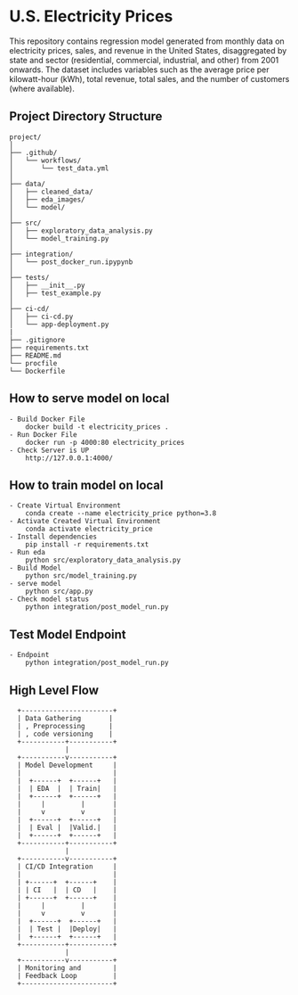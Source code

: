 # U.S. Electricity Prices
This repository contains regression model generated from monthly data on electricity prices, sales, and revenue in the United States, disaggregated by state and sector (residential, commercial, industrial, and other) from 2001 onwards. The dataset includes variables such as the average price per kilowatt-hour (kWh), total revenue, total sales, and the number of customers (where available).

## Project Directory Structure
```
project/
│
├── .github/
│   └── workflows/
│       └── test_data.yml
│
├── data/
│   ├── cleaned_data/
│   ├── eda_images/
│   └── model/
│
├── src/
│   ├── exploratory_data_analysis.py
│   └── model_training.py
│
├── integration/
│   └── post_docker_run.ipypynb
│
├── tests/
│   ├── __init__.py
│   ├── test_example.py
│
├── ci-cd/
│   ├── ci-cd.py
│   └── app-deployment.py
|
├── .gitignore
├── requirements.txt
├── README.md
└── procfile
└── Dockerfile
```

## How to serve model on local
```
- Build Docker File
    docker build -t electricity_prices .
- Run Docker File
    docker run -p 4000:80 electricity_prices
- Check Server is UP
    http://127.0.0.1:4000/
```

## How to train model on local
```
- Create Virtual Environment
    conda create --name electricity_price python=3.8
- Activate Created Virtual Environment
    conda activate electricity_price
- Install dependencies
    pip install -r requirements.txt
- Run eda
    python src/exploratory_data_analysis.py
- Build Model
    python src/model_training.py
- serve model
    python src/app.py
- Check model status
    python integration/post_model_run.py
```

## Test Model Endpoint
```
- Endpoint 
    python integration/post_model_run.py
```

## High Level Flow

```
  +-----------------------+
  | Data Gathering       |
  | , Preprocessing      |
  | , code versioning    |
  +-----------+-----------+
              |
  +-----------v-----------+
  | Model Development     |
  |                       |
  |  +------+  +------+   |
  |  | EDA  |  | Train|   |
  |  +------+  +------+   |
  |     |         |       |
  |     v         v       |
  |  +------+  +------+   |
  |  | Eval |  |Valid.|   |
  |  +------+  +------+   |
  +-----------+-----------+
              |
  +-----------v-----------+
  | CI/CD Integration     |
  |                       |
  | +------+  +------+    |
  | | CI   |  | CD   |    |
  | +------+  +------+    |
  |     |         |       |
  |     v         v       |
  |  +------+  +------+   |
  |  | Test |  |Deploy|   |
  |  +------+  +------+   |
  +-----------+-----------+
              |
  +-----------v-----------+  
  | Monitoring and        | 
  | Feedback Loop         |
  +-----------------------+

```